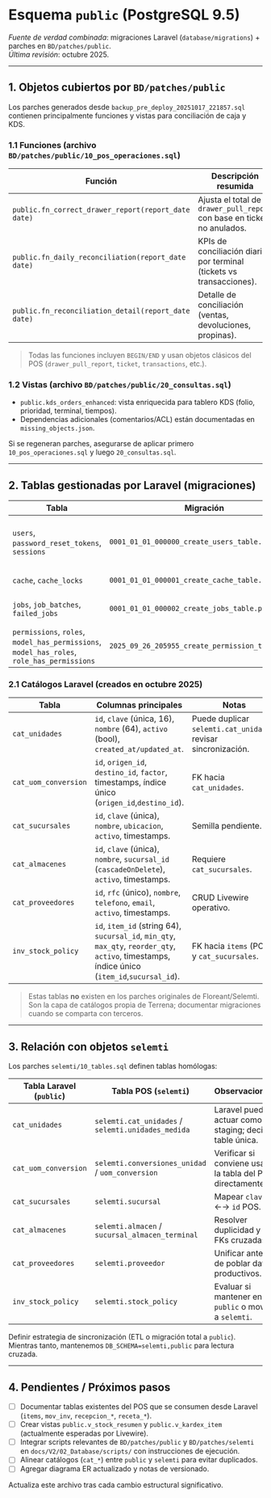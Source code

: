 # Esquema `public` (PostgreSQL 9.5)

_Fuente de verdad combinada_: migraciones Laravel (`database/migrations`) + parches en `BD/patches/public`.  
_Última revisión_: octubre 2025.

---

## 1. Objetos cubiertos por `BD/patches/public`

Los parches generados desde `backup_pre_deploy_20251017_221857.sql` contienen principalmente funciones y vistas para conciliación de caja y KDS.

### 1.1 Funciones (archivo `BD/patches/public/10_pos_operaciones.sql`)

| Función | Descripción resumida |
|---------|----------------------|
| `public.fn_correct_drawer_report(report_date date)` | Ajusta el total de `drawer_pull_report` con base en tickets no anulados. |
| `public.fn_daily_reconciliation(report_date date)` | KPIs de conciliación diaria por terminal (tickets vs transacciones). |
| `public.fn_reconciliation_detail(report_date date)` | Detalle de conciliación (ventas, devoluciones, propinas). |

> Todas las funciones incluyen `BEGIN/END` y usan objetos clásicos del POS (`drawer_pull_report`, `ticket`, `transactions`, etc.).

### 1.2 Vistas (archivo `BD/patches/public/20_consultas.sql`)

- `public.kds_orders_enhanced`: vista enriquecida para tablero KDS (folio, prioridad, terminal, tiempos).  
- Dependencias adicionales (comentarios/ACL) están documentadas en `missing_objects.json`.

Si se regeneran parches, asegurarse de aplicar primero `10_pos_operaciones.sql` y luego `20_consultas.sql`.

---

## 2. Tablas gestionadas por Laravel (migraciones)

| Tabla | Migración | Columnas clave | Comentarios |
|-------|-----------|----------------|-------------|
| `users`, `password_reset_tokens`, `sessions` | `0001_01_01_000000_create_users_table.php` | Usuarios base Breeze; incluye verificación previa `Schema::hasTable`. | Usar para autenticación web. |
| `cache`, `cache_locks` | `0001_01_01_000001_create_cache_table.php` | `key`, `value`, `expiration`. | Backend `cache:file`. |
| `jobs`, `job_batches`, `failed_jobs` | `0001_01_01_000002_create_jobs_table.php` | Primitivos de colas. | Sin jobs definidos aún. |
| `permissions`, `roles`, `model_has_permissions`, `model_has_roles`, `role_has_permissions` | `2025_09_26_205955_create_permission_tables.php` | Patrones Spatie; migración idempotente. | Definir seeds de roles. |

### 2.1 Catálogos Laravel (creados en octubre 2025)

| Tabla | Columnas principales | Notas |
|-------|----------------------|-------|
| `cat_unidades` | `id`, `clave` (única, 16), `nombre` (64), `activo` (bool), `created_at/updated_at`. | Puede duplicar `selemti.cat_unidades`; revisar sincronización. |
| `cat_uom_conversion` | `id`, `origen_id`, `destino_id`, `factor`, timestamps, índice único (`origen_id`,`destino_id`). | FK hacia `cat_unidades`. |
| `cat_sucursales` | `id`, `clave` (única), `nombre`, `ubicacion`, `activo`, timestamps. | Semilla pendiente. |
| `cat_almacenes` | `id`, `clave` (única), `nombre`, `sucursal_id` (`cascadeOnDelete`), `activo`, timestamps. | Requiere `cat_sucursales`. |
| `cat_proveedores` | `id`, `rfc` (único), `nombre`, `telefono`, `email`, `activo`, timestamps. | CRUD Livewire operativo. |
| `inv_stock_policy` | `id`, `item_id` (string 64), `sucursal_id`, `min_qty`, `max_qty`, `reorder_qty`, `activo`, timestamps, índice único (`item_id`,`sucursal_id`). | FK hacia `items` (POS) y `cat_sucursales`. |

> Estas tablas **no** existen en los parches originales de Floreant/Selemti. Son la capa de catálogos propia de Terrena; documentar migraciones cuando se comparta con terceros.

---

## 3. Relación con objetos `selemti`

Los parches `selemti/10_tables.sql` definen tablas homólogas:

| Tabla Laravel (`public`) | Tabla POS (`selemti`) | Observaciones |
|--------------------------|-----------------------|---------------|
| `cat_unidades` | `selemti.cat_unidades` / `selemti.unidades_medida` | Laravel puede actuar como staging; decidir table única. |
| `cat_uom_conversion` | `selemti.conversiones_unidad` / `uom_conversion` | Verificar si conviene usar la tabla del POS directamente. |
| `cat_sucursales` | `selemti.sucursal` | Mapear `clave` ←→ `id` POS. |
| `cat_almacenes` | `selemti.almacen` / `sucursal_almacen_terminal` | Resolver duplicidad y FKs cruzadas. |
| `cat_proveedores` | `selemti.proveedor` | Unificar antes de poblar datos productivos. |
| `inv_stock_policy` | `selemti.stock_policy` | Evaluar si mantener en `public` o mover a `selemti`. |

Definir estrategia de sincronización (ETL o migración total a `public`). Mientras tanto, mantenemos `DB_SCHEMA=selemti,public` para lectura cruzada.

---

## 4. Pendientes / Próximos pasos

- [ ] Documentar tablas existentes del POS que se consumen desde Laravel (`items`, `mov_inv`, `recepcion_*`, `receta_*`).  
- [ ] Crear vistas `public.v_stock_resumen` y `public.v_kardex_item` (actualmente esperadas por Livewire).  
- [ ] Integrar scripts relevantes de `BD/patches/public` y `BD/patches/selemti` en `docs/V2/02_Database/scripts/` con instrucciones de ejecución.  
- [ ] Alinear catálogos (`cat_*`) entre `public` y `selemti` para evitar duplicados.  
- [ ] Agregar diagrama ER actualizado y notas de versionado.

Actualiza este archivo tras cada cambio estructural significativo.
